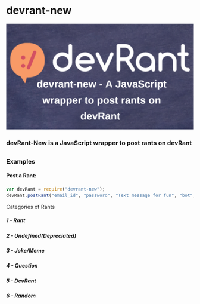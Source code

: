 # devrant-new
![banner image](https://github.com/Eklavya-Chandra/devrant-new/blob/main/Untitled%20Design%20(1).png)

### devRant-New is a JavaScript wrapper to post rants on devRant

##

### Examples

#### Post a Rant:

```javascript
var devRant = require("devrant-new");
devRant.postRant("email_id", "password", "Text message for fun", "bot", 3)
```
Categories of Rants
##### 1 - Rant
##### 2 - Undefined(Depreciated)
##### 3 - Joke/Meme
##### 4 - Question
##### 5 - DevRant
##### 6 - Random
